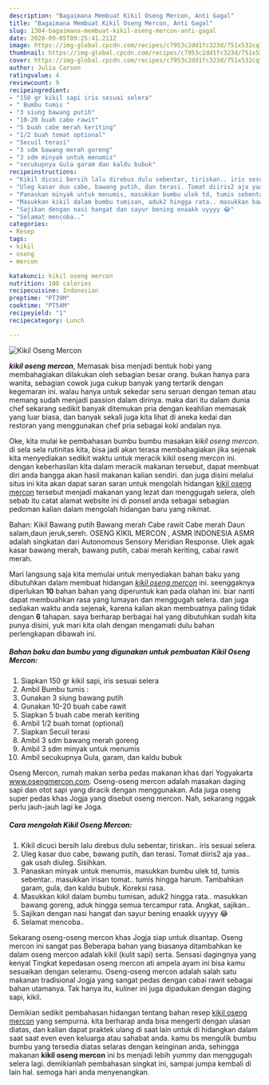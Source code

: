 ```yaml
---
description: "Bagaimana Membuat Kikil Oseng Mercon, Anti Gagal"
title: "Bagaimana Membuat Kikil Oseng Mercon, Anti Gagal"
slug: 1304-bagaimana-membuat-kikil-oseng-mercon-anti-gagal
date: 2020-09-05T09:25:41.211Z
image: https://img-global.cpcdn.com/recipes/c7953c2dd1fc323d/751x532cq70/kikil-oseng-mercon-foto-resep-utama.jpg
thumbnail: https://img-global.cpcdn.com/recipes/c7953c2dd1fc323d/751x532cq70/kikil-oseng-mercon-foto-resep-utama.jpg
cover: https://img-global.cpcdn.com/recipes/c7953c2dd1fc323d/751x532cq70/kikil-oseng-mercon-foto-resep-utama.jpg
author: Julia Carson
ratingvalue: 4
reviewcount: 9
recipeingredient:
- "150 gr kikil sapi iris sesuai selera"
- " Bumbu tumis "
- "3 siung bawang putih"
- "10-20 buah cabe rawit"
- "5 buah cabe merah keriting"
- "1/2 buah tomat optional"
- "Secuil terasi"
- "3 sdm bawang merah goreng"
- "3 sdm minyak untuk menumis"
- "secukupnya Gula garam dan kaldu bubuk"
recipeinstructions:
- "Kikil dicuci bersih lalu direbus dulu sebentar, tiriskan.. iris sesuai selera."
- "Uleg kasar duo cabe, bawang putih, dan terasi. Tomat diiris2 aja yaa.. gak usah diuleg. Sisihkan."
- "Panaskan minyak untuk menumis, masukkan bumbu ulek td, tumis sebentar.. masukkan irisan tomat.. tumis hingga harum. Tambahkan garam, gula, dan kaldu bubuk. Koreksi rasa."
- "Masukkan kikil dalam bumbu tumisan, aduk2 hingga rata.. masukkan bawang goreng, aduk hingga semua tercampur rata. Angkat, sajikan.."
- "Sajikan dengan nasi hangat dan sayur bening enaakk uyyyy 😂"
- "Selamat mencoba.."
categories:
- Resep
tags:
- kikil
- oseng
- mercon

katakunci: kikil oseng mercon 
nutrition: 100 calories
recipecuisine: Indonesian
preptime: "PT39M"
cooktime: "PT54M"
recipeyield: "1"
recipecategory: Lunch

---
```



![Kikil Oseng Mercon](https://img-global.cpcdn.com/recipes/c7953c2dd1fc323d/751x532cq70/kikil-oseng-mercon-foto-resep-utama.jpg)

<b><i>kikil oseng mercon</i></b>, Memasak bisa menjadi bentuk hobi yang membahagiakan dilakukan oleh sebagian besar orang. bukan hanya para wanita, sebagian cowok juga cukup banyak yang tertarik dengan kegemaran ini. walau hanya untuk sekedar seru seruan dengan teman atau memang sudah menjadi passion dalam dirinya. maka dari itu dalam dunia chef sekarang sedikit banyak ditemukan pria dengan keahlian memasak yang luar biasa, dan banyak sekali juga kita lihat di aneka kedai dan restoran yang menggunakan chef pria sebagai koki andalan nya.

Oke, kita mulai ke pembahasan bumbu bumbu masakan <i>kikil oseng mercon</i>. di sela sela rutinitas kita, bisa jadi akan terasa membahagiakan jika sejenak kita menyediakan sedikit waktu untuk meracik kikil oseng mercon ini. dengan keberhasilan kita dalam meracik makanan tersebut, dapat membuat diri anda bangga akan hasil makanan kalian sendiri. dan juga disini melalui situs ini kita akan dapat saran saran untuk mengolah hidangan <u>kikil oseng mercon</u> tersebut menjadi makanan yang lezat dan menggugah selera, oleh sebab itu catat alamat website ini di ponsel anda sebagai sebagian pedoman kalian dalam mengolah hidangan baru yang nikmat.

Bahan: Kikil Bawang putih Bawang merah Cabe rawit Cabe merah Daun salam,daun jeruk,sereh. OSENG KIKIL MERCON , ASMR INDONESIA ASMR adalah singkatan dari Autonomous Sensory Meridian Response. Ulek agak kasar bawang merah, bawang putih, cabai merah keriting, cabai rawit merah.


Mari langsung saja kita memulai untuk menyediakan bahan baku yang dibutuhkan dalam membuat hidangan <u><i>kikil oseng mercon</i></u> ini. seenggaknya diperlukan <b>10</b> bahan bahan yang diperuntuk kan pada olahan ini. biar nanti dapat membuahkan rasa yang lumayan dan menggugah selera. dan juga sediakan waktu anda sejenak, karena kalian akan membuatnya paling tidak dengan <b>6</b> tahapan. saya berharap berbagai hal yang dibutuhkan sudah kita punya disini, yuk mari kita olah dengan mengamati dulu bahan perlengkapan dibawah ini.

<!--inarticleads1-->

##### Bahan baku dan bumbu yang digunakan untuk pembuatan Kikil Oseng Mercon:

1. Siapkan 150 gr kikil sapi, iris sesuai selera
1. Ambil  Bumbu tumis :
1. Gunakan 3 siung bawang putih
1. Gunakan 10-20 buah cabe rawit
1. Siapkan 5 buah cabe merah keriting
1. Ambil 1/2 buah tomat (optional)
1. Siapkan Secuil terasi
1. Ambil 3 sdm bawang merah goreng
1. Ambil 3 sdm minyak untuk menumis
1. Ambil secukupnya Gula, garam, dan kaldu bubuk


Oseng Mercon, rumah makan serba pedas makanan khas dari Yogyakarta www.osengmercon.com. Oseng-oseng mercon adalah masakan daging sapi dan otot sapi yang diracik dengan menggunakan. Ada juga oseng super pedas khas Jogja yang disebut oseng mercon. Nah, sekarang nggak perlu jauh-jauh lagi ke Joga. 

<!--inarticleads2-->

##### Cara mengolah Kikil Oseng Mercon:

1. Kikil dicuci bersih lalu direbus dulu sebentar, tiriskan.. iris sesuai selera.
1. Uleg kasar duo cabe, bawang putih, dan terasi. Tomat diiris2 aja yaa.. gak usah diuleg. Sisihkan.
1. Panaskan minyak untuk menumis, masukkan bumbu ulek td, tumis sebentar.. masukkan irisan tomat.. tumis hingga harum. Tambahkan garam, gula, dan kaldu bubuk. Koreksi rasa.
1. Masukkan kikil dalam bumbu tumisan, aduk2 hingga rata.. masukkan bawang goreng, aduk hingga semua tercampur rata. Angkat, sajikan..
1. Sajikan dengan nasi hangat dan sayur bening enaakk uyyyy 😂
1. Selamat mencoba..


Sekarang oseng-oseng mercon khas Jogja siap untuk disantap. Oseng mercon ini sangat pas Beberapa bahan yang biasanya ditambahkan ke dalam oseng mercon adalah kikil (kulit sapi) serta. Sensasi dagingnya yang kenyal Tingkat kepedasan oseng mercon ati ampela ayam ini bisa kamu sesuaikan dengan seleramu. Oseng-oseng mercon adalah salah satu makanan tradisional Jogja yang sangat pedas dengan cabai rawit sebagai bahan utamanya. Tak hanya itu, kuliner ini juga dipadukan dengan daging sapi, kikil. 

Demikian sedikit pembahasan hidangan tentang bahan resep <u>kikil oseng mercon</u> yang sempurna. kita berharap anda bisa mengerti dengan ulasan diatas, dan kalian dapat praktek ulang di saat lain untuk di hidangkan dalam saat saat even even keluarga atau sahabat anda. kamu bs mengulik bumbu bumbu yang tersedia diatas selaras dengan keinginan anda, sehingga makanan <b>kikil oseng mercon</b> ini bs menjadi lebih yummy dan menggugah selera lagi. demikianlah pembahasan singkat ini, sampai jumpa kembali di lain hal. semoga hari anda menyenangkan.
